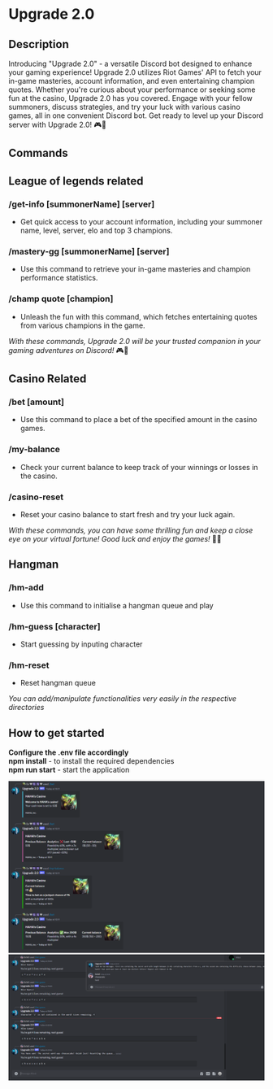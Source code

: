 # Upgrade 2.0

## Description

Introducing "Upgrade 2.0" - a versatile Discord bot designed to enhance your gaming experience! Upgrade 2.0 utilizes Riot Games' API to fetch your in-game masteries, account information, and even entertaining champion quotes. Whether you're curious about your performance or seeking some fun at the casino, Upgrade 2.0 has you covered. Engage with your fellow summoners, discuss strategies, and try your luck with various casino games, all in one convenient Discord bot. Get ready to level up your Discord server with Upgrade 2.0! 🎮🤖

## Commands

## League of legends related

### /get-info [summonerName] [server]

- Get quick access to your account information, including your summoner name, level, server, elo and top 3 champions.

### /mastery-gg [summonerName] [server]

- Use this command to retrieve your in-game masteries and champion performance statistics.

### /champ quote [champion]

- Unleash the fun with this command, which fetches entertaining quotes from various champions in the game.

_With these commands, Upgrade 2.0 will be your trusted companion in your gaming adventures on Discord!_ 🎮🤖

## Casino Related

### /bet [amount]

- Use this command to place a bet of the specified amount in the casino games.

### /my-balance

- Check your current balance to keep track of your winnings or losses in the casino.

### /casino-reset

- Reset your casino balance to start fresh and try your luck again.

_With these commands, you can have some thrilling fun and keep a close eye on your virtual fortune! Good luck and enjoy the games!_ 🎲🤑

## Hangman

### /hm-add

- Use this command to initialise a hangman queue and play

### /hm-guess [character]

- Start guessing by inputing character

### /hm-reset

- Reset hangman queue

_You can add/manipulate functionalities very easily in the respective directories_

## How to get started

**Configure the .env file accordingly** <br>
**npm install** - to install the required dependencies <br>
**npm run start** - start the application

<img src="./screenshots/screenshot1.png" />
<img src="./screenshots/screenshot7.png" />
